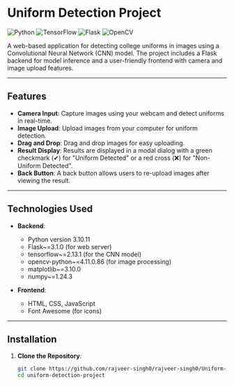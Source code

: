 # Uniform Detection Project

![Python](https://img.shields.io/badge/Python-3.8%2B-blue)
![TensorFlow](https://img.shields.io/badge/TensorFlow-2.x-orange)
![Flask](https://img.shields.io/badge/Flask-2.x-lightgrey)
![OpenCV](https://img.shields.io/badge/OpenCV-4.x-green)

A web-based application for detecting college uniforms in images using a Convolutional Neural Network (CNN) model. The project includes a Flask backend for model inference and a user-friendly frontend with camera and image upload features.

---

## **Features**

- **Camera Input**: Capture images using your webcam and detect uniforms in real-time.
- **Image Upload**: Upload images from your computer for uniform detection.
- **Drag and Drop**: Drag and drop images for easy uploading.
- **Result Display**: Results are displayed in a modal dialog with a green checkmark (✔) for "Uniform Detected" or a red cross (❌) for "Non-Uniform Detected".
- **Back Button**: A back button allows users to re-upload images after viewing the result.

---

## **Technologies Used**

- **Backend**:
  - Python version 3.10.11
  - Flask~=3.1.0 (for web server)
  - tensorflow~=2.13.1 (for the CNN model)
  - opencv-python~=4.11.0.86 (for image processing)
  - matplotlib~=3.10.0
  - numpy~=1.24.3

- **Frontend**:
  - HTML, CSS, JavaScript
  - Font Awesome (for icons)

---

## **Installation**

1. **Clone the Repository**:
   ```bash
   git clone https://github.com/rajveer-singh0/rajveer-singh0/Uniform-Detection-model.git
   cd uniform-detection-project